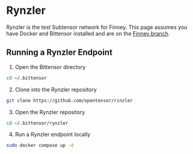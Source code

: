 # Rynzler

Rynzler is the test Subtensor network for Finney. This page assumes you have Docker and Bittensor installed and are on the [Finney branch](SwitchingBranches.md).

## Running a Rynzler Endpoint

1. Open the Bittensor directory
```bash
cd ~/.bittensor
```

2. Clone into the Rynzler repository
```bash
git clone https://github.com/opentensor/rinzler
```

3. Open the Rynzler repository
```bash
cd ~/.bittensor/rynzler
```

4. Run a Rynzler endpoint locally
```bash
sudo docker compose up -d
```
